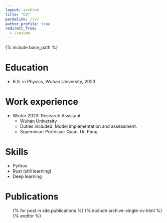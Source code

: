 ```yaml
---
layout: archive
title: "CV"
permalink: /cv/
author_profile: true
redirect_from:
  - /resume
---
```


{% include base_path %}

Education
======
* B.S. in Physics, Wuhan University, 2023

Work experience
======
* Winter 2023: Research Assistant
  * Wuhan University
  * Duties included: Model implementation and assessment.
  * Supervisor: Professor Quan, Dr. Pang

Skills
======
* Python
* Rust (still learning)
* Deep learning

Publications
======
  <ul>{% for post in site.publications %}
    {% include archive-single-cv.html %}
  {% endfor %}</ul>
